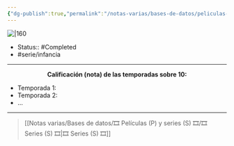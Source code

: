 ```yaml
---
{"dg-publish":true,"permalink":"/notas-varias/bases-de-datos/peliculas-p-y-series-s/s-vickie-el-vikingo/"}
---
```



![|160](https://m.media-amazon.com/images/M/MV5BNDNmNjExMGQtYjFiOC00ODE3LThhOTEtODhiMDlhOWExMWRiXkEyXkFqcGdeQXVyMTUyNjc3NDQ4._V1_SX300.jpg)

- Status:: #Completed 
- #serie/infancia 

---

**<center>Calificación (nota) de las temporadas sobre 10:</center>**

- Temporada 1: 
- Temporada 2: 
- ...

---

> [[Notas varias/Bases de datos/🎞️ Películas (P) y series (S) 🎞️/🎞️ Series (S) 🎞️\|🎞️ Series (S) 🎞️]]